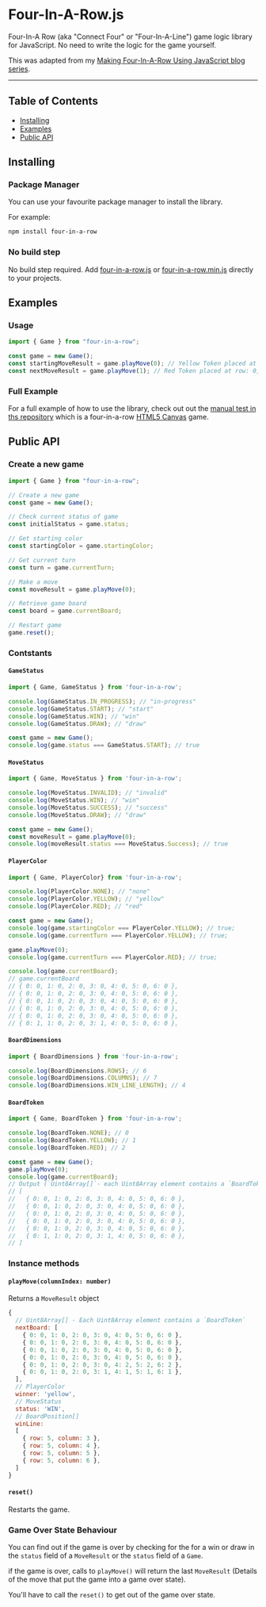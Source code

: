 # Four-In-A-Row.js

Four-In-A Row (aka "Connect Four" or "Four-In-A-Line") game logic library for JavaScript. No need to write the logic for the game yourself.

This was adapted from my [Making Four-In-A-Row Using JavaScript blog series](https://colinkiama.com/blog/making-four-in-a-row-part-1/).

---

## Table of Contents

- [Installing](#installing)
- [Examples](#example)
- [Public API](#public-api)

## Installing

### Package Manager

You can use your favourite package manager to install the library.

For example:

```bash
npm install four-in-a-row
```

### No build step

No build step required. Add [four-in-a-row.js](dist/four-in-a-row.js) or [four-in-a-row.min.js](dist/four-in-a-row.min.js) directly to your projects.

## Examples

### Usage

```js
import { Game } from "four-in-a-row";

const game = new Game();
const startingMoveResult = game.playMove(0); // Yellow Token placed at row: 0, column: 0.
const nextMoveResult = game.playMove(1); // Red Token placed at row: 0, column 1.
```

### Full Example

For a full example of how to use the library, check out out the [manual test in ths repository](tests/manual) which is a four-in-a-row [HTML5 Canvas](https://developer.mozilla.org/en-US/docs/Web/API/Canvas_API) game.

## Public API

### Create a new game

```js
import { Game } from "four-in-a-row";

// Create a new game
const game = new Game();

// Check current status of game
const initialStatus = game.status;

// Get starting color
const startingColor = game.startingColor;

// Get current turn
const turn = game.currentTurn;

// Make a move
const moveResult = game.playMove(0);

// Retrieve game board
const board = game.currentBoard;

// Restart game
game.reset();
```

### Contstants

#### `GameStatus`

```js
import { Game, GameStatus } from 'four-in-a-row';

console.log(GameStatus.IN_PROGRESS); // "in-progress"
console.log(GameStatus.START); // "start"
console.log(GameStatus.WIN); // "win"
console.log(GameStatus.DRAW); // "draw"

const game = new Game();
console.log(game.status === GameStatus.START); // true
```

#### `MoveStatus`

```js
import { Game, MoveStatus } from 'four-in-a-row';

console.log(MoveStatus.INVALID); // "invalid"
console.log(MoveStatus.WIN); // "win"
console.log(MoveStatus.SUCCESS); // "success"
console.log(MoveStatus.DRAW); // "draw"

const game = new Game();
const moveResult = game.playMove(0);
console.log(moveResult.status === MoveStatus.Success); // true
```

#### `PlayerColor`

```js
import { Game, PlayerColor} from 'four-in-a-row';

console.log(PlayerColor.NONE); // "none"
console.log(PlayerColor.YELLOW); // "yellow"
console.log(PlayerColor.RED); // "red"

const game = new Game();
console.log(game.startingColor === PlayerColor.YELLOW); // true;
console.log(game.currentTurn === PlayerColor.YELLOW); // true;

game.playMove(0);
console.log(game.currentTurn === PlayerColor.RED); // true;

console.log(game.currentBoard);
// game.currentBoard
// { 0: 0, 1: 0, 2: 0, 3: 0, 4: 0, 5: 0, 6: 0 },
// { 0: 0, 1: 0, 2: 0, 3: 0, 4: 0, 5: 0, 6: 0 },
// { 0: 0, 1: 0, 2: 0, 3: 0, 4: 0, 5: 0, 6: 0 },
// { 0: 0, 1: 0, 2: 0, 3: 0, 4: 0, 5: 0, 6: 0 },
// { 0: 0, 1: 0, 2: 0, 3: 0, 4: 0, 5: 0, 6: 0 },
// { 0: 1, 1: 0, 2: 0, 3: 1, 4: 0, 5: 0, 6: 0 },
```

#### `BoardDimensions`

```js
import { BoardDimensions } from 'four-in-a-row';

console.log(BoardDimensions.ROWS); // 6
console.log(BoardDimensions.COLUMNS); // 7
console.log(BoardDimensions.WIN_LINE_LENGTH); // 4
```

#### `BoardToken`

```js
import { Game, BoardToken } from 'four-in-a-row';

console.log(BoardToken.NONE); // 0
console.log(BoardToken.YELLOW); // 1
console.log(BoardToken.RED); // 2

const game = new Game();
game.playMove(0);
console.log(game.currentBoard);
// Output (`Uint8Array[]`- each Uint8Array element contains a `BoardToken`):
// [
//   { 0: 0, 1: 0, 2: 0, 3: 0, 4: 0, 5: 0, 6: 0 },
//   { 0: 0, 1: 0, 2: 0, 3: 0, 4: 0, 5: 0, 6: 0 },
//   { 0: 0, 1: 0, 2: 0, 3: 0, 4: 0, 5: 0, 6: 0 },
//   { 0: 0, 1: 0, 2: 0, 3: 0, 4: 0, 5: 0, 6: 0 },
//   { 0: 0, 1: 0, 2: 0, 3: 0, 4: 0, 5: 0, 6: 0 },
//   { 0: 1, 1: 0, 2: 0, 3: 1, 4: 0, 5: 0, 6: 0 },
// ]
```

### Instance methods

#### `playMove(columnIndex: number)`

Returns a `MoveResult` object

```js
{
  // Uint8Array[] - Each Uint8Array element contains a `BoardToken`
  nextBoard: [
    { 0: 0, 1: 0, 2: 0, 3: 0, 4: 0, 5: 0, 6: 0 },
    { 0: 0, 1: 0, 2: 0, 3: 0, 4: 0, 5: 0, 6: 0 },
    { 0: 0, 1: 0, 2: 0, 3: 0, 4: 0, 5: 0, 6: 0 },
    { 0: 0, 1: 0, 2: 0, 3: 0, 4: 0, 5: 0, 6: 0 },
    { 0: 0, 1: 0, 2: 0, 3: 0, 4: 2, 5: 2, 6: 2 },
    { 0: 0, 1: 0, 2: 0, 3: 1, 4: 1, 5: 1, 6: 1 },
  ],
  // PlayerColor
  winner: 'yellow',
  // MoveStatus
  status: 'WIN',
  // BoardPosition[]
  winLine:
  [
    { row: 5, column: 3 },
    { row: 5, column: 4 },
    { row: 5, column: 5 },
    { row: 5, column: 6 },
  ]
}
```

#### `reset()`

Restarts the game.

### Game Over State Behaviour

You can find out if the game is over by checking for the for a win or draw in the `status` field of a `MoveResult` or the `status` field of a `Game`.

if the game is over, calls to `playMove()` will return the last `MoveResult` (Details of the move that put the game into a game over state).

You'll have to call the `reset()` to get out of the game over state.
